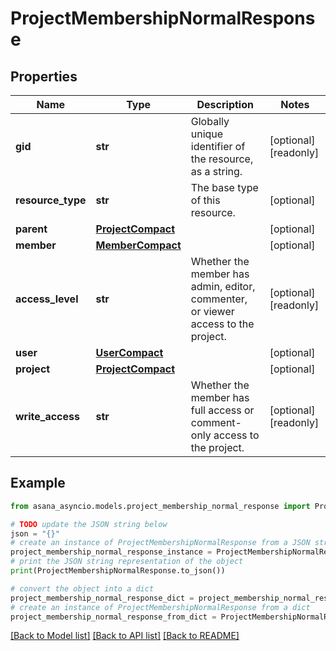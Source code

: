 # ProjectMembershipNormalResponse


## Properties

Name | Type | Description | Notes
------------ | ------------- | ------------- | -------------
**gid** | **str** | Globally unique identifier of the resource, as a string. | [optional] [readonly] 
**resource_type** | **str** | The base type of this resource. | [optional] 
**parent** | [**ProjectCompact**](ProjectCompact.md) |  | [optional] 
**member** | [**MemberCompact**](MemberCompact.md) |  | [optional] 
**access_level** | **str** | Whether the member has admin, editor, commenter, or viewer access to the project. | [optional] [readonly] 
**user** | [**UserCompact**](UserCompact.md) |  | [optional] 
**project** | [**ProjectCompact**](ProjectCompact.md) |  | [optional] 
**write_access** | **str** | Whether the member has full access or comment-only access to the project. | [optional] [readonly] 

## Example

```python
from asana_asyncio.models.project_membership_normal_response import ProjectMembershipNormalResponse

# TODO update the JSON string below
json = "{}"
# create an instance of ProjectMembershipNormalResponse from a JSON string
project_membership_normal_response_instance = ProjectMembershipNormalResponse.from_json(json)
# print the JSON string representation of the object
print(ProjectMembershipNormalResponse.to_json())

# convert the object into a dict
project_membership_normal_response_dict = project_membership_normal_response_instance.to_dict()
# create an instance of ProjectMembershipNormalResponse from a dict
project_membership_normal_response_from_dict = ProjectMembershipNormalResponse.from_dict(project_membership_normal_response_dict)
```
[[Back to Model list]](../README.md#documentation-for-models) [[Back to API list]](../README.md#documentation-for-api-endpoints) [[Back to README]](../README.md)


